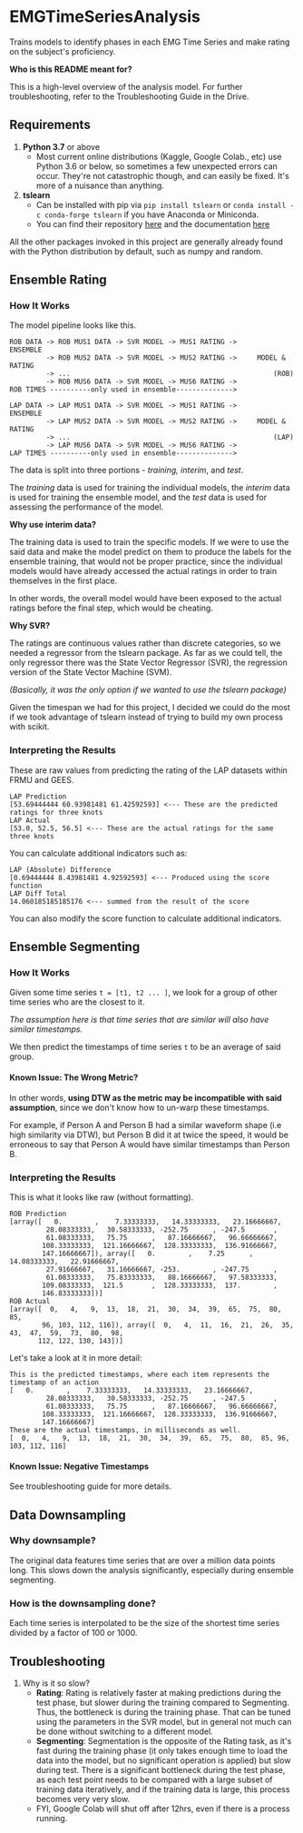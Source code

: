 # EMGTimeSeriesAnalysis
Trains models to identify phases in each EMG Time Series and make rating on the subject's proficiency.

**Who is this README meant for?**

This is a high-level overview of the analysis model.
For further troubleshooting, refer to the Troubleshooting Guide in the Drive.

## Requirements
1. **Python 3.7** or above
    + Most current online distributions (Kaggle, Google Colab., etc) use Python 3.6 or below,
    so sometimes a few unexpected errors can occur.
    They're not catastrophic though, and can easily be fixed.
    It's more of a nuisance than anything.
2. **tslearn**
    + Can be installed with pip via `pip install tslearn` or
    `conda install -c conda-forge tslearn` if you have Anaconda or Miniconda.
    + You can find their repository [here](https://github.com/rtavenar/tslearn)
    and the documentation [here](https://tslearn.readthedocs.io/en/latest/)

All the other packages invoked in this project are generally
already found with the Python distribution by default,
such as numpy and random.

## Ensemble Rating
### How It Works
The model pipeline looks like this.
```
ROB DATA -> ROB MUS1 DATA -> SVR MODEL -> MUS1 RATING ->       ENSEMBLE
         -> ROB MUS2 DATA -> SVR MODEL -> MUS2 RATING ->     MODEL & RATING
         -> ...                                                  (ROB)
         -> ROB MUS6 DATA -> SVR MODEL -> MUS6 RATING ->
ROB TIMES ----------only used in ensemble-------------->

LAP DATA -> LAP MUS1 DATA -> SVR MODEL -> MUS1 RATING ->       ENSEMBLE
         -> LAP MUS2 DATA -> SVR MODEL -> MUS2 RATING ->     MODEL & RATING
         -> ...                                                  (LAP)
         -> LAP MUS6 DATA -> SVR MODEL -> MUS6 RATING ->
LAP TIMES ----------only used in ensemble-------------->
```
The data is split into three portions - *training, interim*, and *test*.

The *training* data is used for training the individual models,
the *interim* data is used for training the ensemble model,
and the *test* data is used for assessing the performance of the model.

**Why use interim data?**

The training data is used to train the specific models.
If we were to use the said data
and make the model predict on them to produce the labels for the ensemble training,
that would not be proper practice,
since the individual models would have already
accessed the actual ratings in order to train themselves in the first place.


In other words, the overall model would have been exposed to
the actual ratings before the final step, which would be cheating.

**Why SVR?**

The ratings are continuous values rather than discrete categories,
so we needed a regressor from the tslearn package.
As far as we could tell, the only regressor there was the State Vector Regressor (SVR),
the regression version of the State Vector Machine (SVM).

*(Basically, it was the only option if we wanted to use the tslearn package)*

Given the timespan we had for this project,
I decided we could do the most if we took advantage of tslearn
instead of trying to build my own process with scikit.

### Interpreting the Results
These are raw values from predicting
the rating of the LAP datasets within FRMU and GEES.
```
LAP Prediction
[53.69444444 60.93981481 61.42592593] <--- These are the predicted ratings for three knots
LAP Actual
[53.0, 52.5, 56.5] <--- These are the actual ratings for the same three knots
```
You can calculate additional indicators such as:
```
LAP (Absolute) Difference
[0.69444444 8.43981481 4.92592593] <--- Produced using the score function
LAP Diff Total
14.060185185185176 <--- summed from the result of the score
```
You can also modify the score function to calculate additional indicators.

## Ensemble Segmenting
### How It Works
Given some time series `t = [t1, t2 ... ]`, we look for a group of other time series
who are the closest to it.

*The assumption here is that time series that are similar
will also have similar timestamps.*

We then predict the timestamps of time series `t` to be an average of said group.

#### Known Issue: The Wrong Metric?
In other words, **using DTW as the metric may be incompatible with said assumption**,
since we don't know how to un-warp these timestamps.

For example, if Person A and Person B had a similar waveform shape
(i.e high similarity via DTW),
but Person B did it at twice the speed,
it would be erroneous to say that Person A would have similar timestamps than Person B.

### Interpreting the Results
This is what it looks like raw (without formatting).
```
ROB Prediction
[array([   0.        ,    7.33333333,   14.33333333,   23.16666667,
         28.08333333,   30.58333333, -252.75      , -247.5       ,
         61.08333333,   75.75      ,   87.16666667,   96.66666667,
        108.33333333,  121.16666667,  128.33333333,  136.91666667,
        147.16666667]), array([   0.        ,    7.25      ,   14.08333333,   22.91666667,
         27.91666667,   31.16666667, -253.        , -247.75      ,
         61.08333333,   75.83333333,   88.16666667,   97.58333333,
        109.08333333,  121.5       ,  128.33333333,  137.        ,
        146.83333333])]
ROB Actual
[array([  0,   4,   9,  13,  18,  21,  30,  34,  39,  65,  75,  80,  85,
        96, 103, 112, 116]), array([  0,   4,  11,  16,  21,  26,  35,  43,  47,  59,  73,  80,  98,
       112, 122, 130, 143])]
```
Let's take a look at it in more detail:
```
This is the predicted timestamps, where each item represents the timestamp of an action
[   0.        ,    7.33333333,   14.33333333,   23.16666667,
         28.08333333,   30.58333333, -252.75      , -247.5       ,
         61.08333333,   75.75      ,   87.16666667,   96.66666667,
        108.33333333,  121.16666667,  128.33333333,  136.91666667,
        147.16666667]
These are the actual timestamps, in milliseconds as well.
[  0,   4,   9,  13,  18,  21,  30,  34,  39,  65,  75,  80,  85, 96, 103, 112, 116]
```

#### Known Issue: Negative Timestamps
See troubleshooting guide for more details.

## Data Downsampling
### Why downsample?
The original data features time series that are over a million data points long.
This slows down the analysis significantly, especially during ensemble segmenting.

### How is the downsampling done?
Each time series is interpolated to be the size of the shortest time series
divided by a factor of 100 or 1000.

## Troubleshooting
1. Why is it so slow?
    + **Rating**:
    Rating is relatively faster at making predictions during the test phase,
     but slower during the training compared to Segmenting.
     Thus, the bottleneck is during the training phase.
     That can be tuned using the parameters in the SVR model,
     but in general not much can be done without switching to a different model.
    + **Segmenting**:
    Segmentation is the opposite of the Rating task, as it's fast during the training phase
    (it only takes enough time to load the data into the model,
    but no significant operation is applied) but slow during test.
    There is a significant bottleneck during the test phase, as each test point
    needs to be compared with a large subset of training data iteratively,
    and if the training data is large, this process becomes very very slow.
    + FYI, Google Colab will shut off after 12hrs, even if there is a process running.